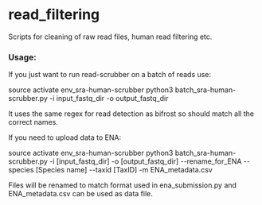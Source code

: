 # read_filtering
Scripts for cleaning of raw read files, human read filtering etc.


### Usage:

If you just want to run read-scrubber on a batch of reads use:
 
source activate env_sra-human-scrubber
python3 batch_sra-human-scrubber.py -i input_fastq_dir -o output_fastq_dir
 
It uses the same regex for read detection as bifrost so should match all the correct names.
 
 
If you need to upload data to ENA:
 
source activate env_sra-human-scrubber
python3 batch_sra-human-scrubber.py -i [input_fastq_dir] -o [output_fastq_dir] --rename_for_ENA --species [Species name] --taxid [TaxID] -m ENA_metadata.csv


Files will be renamed to match format used in ena_submission.py and ENA_metadata.csv can be used as data file.
